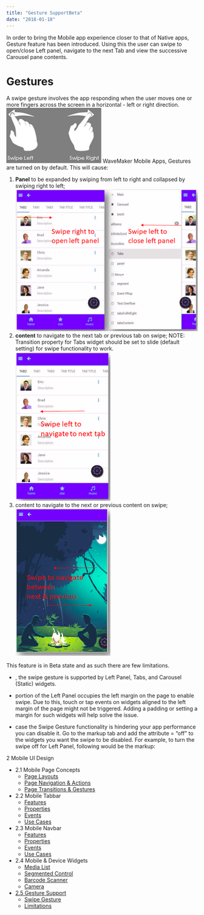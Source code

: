 ```yaml
---
title: "Gesture SupportBeta"
date: "2018-01-18"
---
```


In order to bring the Mobile app experience closer to that of Native apps, Gesture feature has been introduced. Using this the user can swipe to open/close Left panel, navigate to the next Tab and view the successive Carousel pane contents.

# Gestures

A swipe gesture involves the app responding when the user moves one or more fingers across the screen in a horizontal - left or right direction. [![](../assets/swipe.png)](../assets/swipe.png) WaveMaker Mobile Apps, Gestures are turned on by default. This will cause:

1. **Panel** to be expanded by swiping from left to right and collapsed by swiping right to left; [![](../assets/swipe_leftpanel.png)](../assets/swipe_leftpanel.png)
2. **content** to navigate to the next tab or previous tab on swipe; NOTE: Transition property for Tabs widget should be set to slide (default setting) for swipe functionality to work. [![](../assets/swipe_tabs.png)](../assets/swipe_tabs.png)
3. content to navigate to the next or previous content on swipe; [![](../assets/swipe_carousel.png)](../assets/swipe_carousel.png)

This feature is in Beta state and as such there are few limitations.

- , the swipe gesture is supported by Left Panel, Tabs, and Carousel (Static) widgets.
- portion of the Left Panel occupies the left margin on the page to enable swipe. Due to this, touch or tap events on widgets aligned to the left margin of the page might not be triggered. Adding a padding or setting a margin for such widgets will help solve the issue.
- case the Swipe Gesture functionality is hindering your app performance you can disable it. Go to the markup tab and add the attribute \= “off” to the widgets you want the swipe to be disabled. For example, to turn the swipe off for Left Panel, following would be the markup:
    
    <wm-left-panel content="leftnav" name="left\_panel1" gestures ="off"></wm-left-panel>
    

2 Mobile UI Design

- 2.1 Mobile Page Concepts
    - [Page Layouts](/learn/hybrid-mobile/mobile-page-concepts/#page-layouts)
    - [Page Navigation & Actions](/learn/hybrid-mobile/mobile-page-concepts/#page-navigation-actions)
    - [Page Transitions & Gestures](/learn/hybrid-mobile/mobile-page-concepts/#page-transitions-gestures)
- 2.2 Mobile Tabbar
    - [Features](/learn/hybrid-mobile/mobile-tabbar/#features)
    - [Properties](/learn/hybrid-mobile/mobile-tabbar/#properties)
    - [Events](/learn/hybrid-mobile/mobile-tabbar/#events)
    - [Use Cases](/learn/hybrid-mobile/mobile-tabbar/#use-cases)
- 2.3 Mobile Navbar
    - [Features](/learn/hybrid-mobile/mobile-navbar/#features)
    - [Properties](/learn/hybrid-mobile/mobile-navbar/#properties)
    - [Events](/learn/hybrid-mobile/mobile-navbar/#events)
    - [Use Cases](/learn/hybrid-mobile/mobile-navbar/#use-cases)
- 2.4 Mobile & Device Widgets
    - [Media List](/learn/app-development/widgets/mobile-widgets/media-list/)
    - [Segmented Control](/learn/app-development/widgets/mobile-widgets/segmented-control/)
    - [Barcode Scanner](/learn/app-development/widgets/mobile-widgets/barcode-scanner/)
    - [Camera](/learn/app-development/widgets/mobile-widgets/camera/)
- [2.5 Gesture Support](#)
    - [Swipe Gesture](#swipe)
    - [Limitations](#limit)
